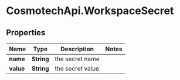 # CosmotechApi.WorkspaceSecret

## Properties

Name | Type | Description | Notes
------------ | ------------- | ------------- | -------------
**name** | **String** | the secret name | 
**value** | **String** | the secret value | 


